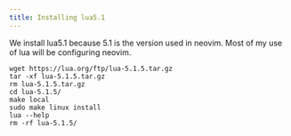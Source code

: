 ```yaml
---
title: Installing lua5.1
---
```


We install lua5.1 because 5.1 is the version used in neovim. Most of my use of lua will be configuring neovim.

```{bash}
wget https://lua.org/ftp/lua-5.1.5.tar.gz
tar -xf lua-5.1.5.tar.gz
rm lua-5.1.5.tar.gz
cd lua-5.1.5/
make local
sudo make linux install
lua --help
rm -rf lua-5.1.5/
```
